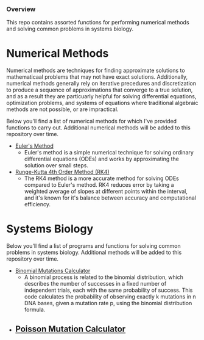 ### Overview
This repo contains assorted functions for performing numerical methods and solving common problems in systems biology. 

# Numerical Methods

Numerical methods are techniques for finding approximate solutions to mathematicaal problems that may not have exact solutions. Additionally, numerical methods generally rely on iterative precedures and discretization to produce a sequence of approximations that converge to a true solution, and as a result they are  particuarly helpful for solving differential equations, optimization problems, and systems of equations where traditional algebraic methods are not possible, or are impractical. 

Below you'll find a list of numerical methods for which I've provided functions to carry out. Additional numerical methods will be added to this repository over time.

- [Euler's Method](https://github.com/evanpeikon/numerical-methods/blob/main/eulers_method.py)
  - Euler's method is a simple numerical technique for solving ordinary differential equations (ODEs) and works by approximating the solution over small steps.
- [Runge-Kutta 4th Order Method (RK4)](https://github.com/evanpeikon/numerical-methods/blob/main/runge_kutta_RK4.py)
  - The RK4 method is a more accurate method for solving ODEs compared to Euler's method. RK4 reduces error by taking a weighted average of slopes at different points within the interval, and it's known for it's balance between accuracy and computational efficiency. 
 
# Systems Biology

Below you'll find a list of programs and functions for solving common problems in systems biology. Additional methods will be added to this repository over time.

- [Binomial Mutations Calculator](https://github.com/evanpeikon/numerical_methods_and_systems_bio/blob/main/binomial_mutation_calculator.py)
  - A binomial process is related to the binomial distribution, which describes the number of successes in a fixed number of independent trials, each with the same probability of success. This code calculates the probability of observing exactly k mutations in n DNA bases, given a mutation rate p, using the binomial distribution formula. 
- [Poisson Mutation Calculator]()
  - 


